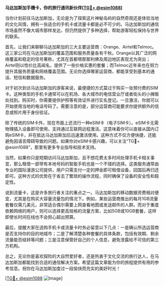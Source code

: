 **马达加斯加手機卡，你的旅行通讯新伙伴[[TG💪+ @esim1088](https://t.me/s/esim1088)]**

当你计划前往马达加斯加，无论是为了探索这片神秘岛屿的自然奇观还是体验当地的文化风情，拥有一张适合的手机卡或流量卡都是必不可少的。马达加斯加的通信市场虽然不像大城市那样发达，但仍然提供了多种选择，帮助游客轻松保持与世界的联系。

首先，让我们来聊聊马达加斯加的三大主要运营商：Orange、Airtel和Telmoc。这三家公司在马达加斯加的覆盖范围和服务质量各有千秋。Orange以其广泛的网络覆盖和稳定的信号著称，尤其在首都塔那那利佛及周边地区表现尤为突出；Airtel则以性价比高闻名，提供了一些价格实惠的套餐；而Telmoc近年来也在努力提升其服务质量和网络覆盖范围。无论你选择哪家运营商，都能享受到基本的通话、短信和数据服务。

对于初次到访马达加斯加的游客来说，最便捷的方式莫过于购买一张预付费的SIM卡。这种类型的手机卡通常可以在机场、各大城市的电信营业厅或者街头的小摊贩处找到。购买时，你需要提供护照等有效证件进行实名登记。一旦激活，你就可以开始使用当地的电话号码了。需要注意的是，部分运营商可能要求你提供额外的信息或照片用于身份验证。

除了传统的SIM卡外，现在市面上还流行一种eSIM卡（电子SIM卡）。eSIM卡无需物理插入设备即可使用，支持通过互联网远程激活。这意味着你可以直接从国内订购eSIM卡，并在抵达马达加斯加后迅速激活使用。这种方式不仅方便快捷，还能避免因语言障碍导致的问题。如果你对eSIM卡感兴趣，可以关注“TG💪+ @esim1088”，那里有更多专业指导和技术支持。

当然，如果你只是短期访问马达加斯加，且不想花费太多时间处理手机卡相关事宜，那么租借一部带有本地号码的智能手机也是一个不错的选择。这类服务通常由专业的国际漫游公司提供，用户只需支付一定的押金即可租借设备，回国后再归还即可。这种方式的优势在于省去了繁琐的操作流程，同时确保了设备的安全性和稳定性。

说到流量卡，这是许多旅行者关注的重点之一。马达加斯加的移动数据资费相对便宜，尤其是在购买大容量流量包的情况下。例如，某些运营商推出的每月1GB流量套餐仅需几美元，非常适合偶尔需要上网查看地图或发送邮件的人群。而对于重度依赖网络的用户，则可以选择更高规格的流量方案，比如5GB或10GB套餐，这样即使长时间在线也不会担心超出预算。

最后，提醒大家在选购手机卡或流量卡时务必留意以下几点：一是确认所选运营商是否支持你的目的地城市；二是了解清楚各种套餐的具体条款，包括有效期、剩余流量能否结转等问题；三是注意保管好自己的个人信息，避免泄露给不可信的第三方机构。

总之，无论你是喜欢探险的大自然爱好者，还是热衷于文化交流的旅行达人，在马达加斯加都能找到合适的通信解决方案。希望这篇文章能为你的旅程提供有用的参考信息。祝你在马达加斯加度过一段愉快而充实的美好时光！

[[TG💪+ @esim1088](https://t.me/s/esim1088) ![Image](https://i.postimg.cc/4NQfJmqS/Snipaste-2025-05-13-00-14-12.png)]